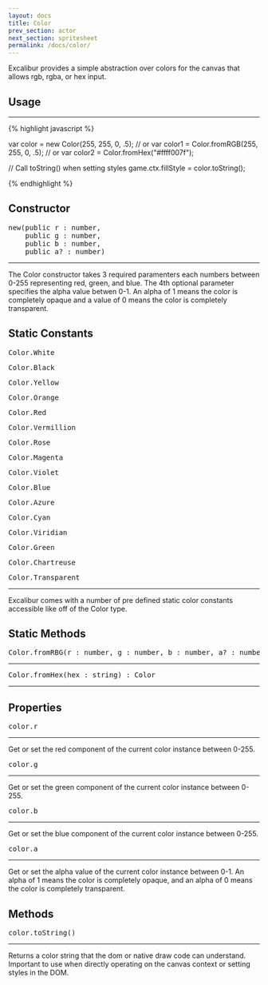 ```yaml
---
layout: docs
title: Color
prev_section: actor
next_section: spritesheet
permalink: /docs/color/
---
```


Excalibur provides a simple abstraction over colors for the canvas that allows
rgb, rgba, or hex input.

## Usage
--------

{% highlight javascript %}

var color = new Color(255, 255, 0, .5);
// or
var color1 = Color.fromRGB(255, 255, 0, .5);
// or
var color2 = Color.fromHex("#ffff007f");

// Call toString() when setting styles
game.ctx.fillStyle = color.toString();

{% endhighlight %}

## Constructor
<pre>new(public r : number, 
    public g : number, 
    public b : number, 
    public a? : number)</pre>
----------

The Color constructor takes 3 required paramenters each numbers between 0-255
representing red, green, and blue. The 4th optional parameter specifies the 
alpha value betwen 0-1. An alpha of 1 means the color is completely opaque and
a value of 0 means the color is completely transparent.

## Static Constants

<pre>Color.White</pre>
<pre>Color.Black</pre>
<pre>Color.Yellow</pre>
<pre>Color.Orange</pre>
<pre>Color.Red</pre>
<pre>Color.Vermillion</pre>
<pre>Color.Rose</pre>
<pre>Color.Magenta</pre>
<pre>Color.Violet</pre>
<pre>Color.Blue</pre>
<pre>Color.Azure</pre>
<pre>Color.Cyan</pre>
<pre>Color.Viridian </pre>
<pre>Color.Green</pre>
<pre>Color.Chartreuse</pre>
<pre>Color.Transparent</pre>
----------

Excalibur comes with a number of pre defined static color constants accessible 
like off of the Color type.


## Static Methods
<pre>Color.fromRBG(r : number, g : number, b : number, a? : number) : Color</pre>
------------

<pre>Color.fromHex(hex : string) : Color</pre>
------------

## Properties
<pre>color.r</pre>
------------

Get or set the red component of the current color instance between 0-255.

<pre>color.g</pre>
------------

Get or set the green component of the current color instance between 0-255.

<pre>color.b</pre>
------------

Get or set the blue component of the current color instance between 0-255.

<pre>color.a</pre>
------------

Get or set the alpha value of the current color instance between 0-1. An alpha
of 1 means the color is completely opaque, and an alpha of 0 means the color is
completely transparent.

## Methods
<pre>color.toString()</pre>
-----------

Returns a color string that the dom or native draw code can understand. Important
to use when directly operating on the canvas context or setting styles in the DOM.





